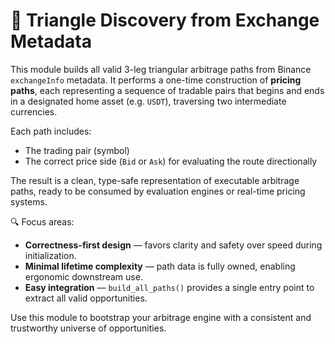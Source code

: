 # 🧭 Triangle Discovery from Exchange Metadata

This module builds all valid 3-leg triangular arbitrage paths from Binance `exchangeInfo` metadata. It performs a one-time construction of **pricing paths**, each representing a sequence of tradable pairs that begins and ends in a designated home asset (e.g. `USDT`), traversing two intermediate currencies.

Each path includes:

* The trading pair (symbol)
* The correct price side (`Bid` or `Ask`) for evaluating the route directionally

The result is a clean, type-safe representation of executable arbitrage paths, ready to be consumed by evaluation engines or real-time pricing systems.

🔍 Focus areas:

* **Correctness-first design** — favors clarity and safety over speed during initialization.
* **Minimal lifetime complexity** — path data is fully owned, enabling ergonomic downstream use.
* **Easy integration** — `build_all_paths()` provides a single entry point to extract all valid opportunities.

Use this module to bootstrap your arbitrage engine with a consistent and trustworthy universe of opportunities.
